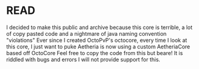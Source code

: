 # READ
I decided to make this public and archive because this core is terrible, a lot of copy pasted code and a nightmare of java naming convention "violations"
Ever since I created OctoPvP's octocore, every time I look at this core, I just want to puke
Aetheria is now using a custom AetheriaCore based off OctoCore
Feel free to copy the code from this but beare! It is riddled with bugs and errors
I will not provide support for this.
